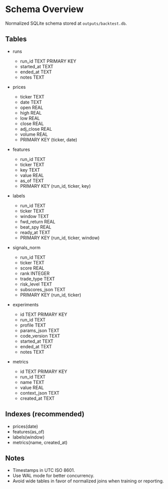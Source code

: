 # Schema Overview

Normalized SQLite schema stored at `outputs/backtest.db`.

## Tables

- runs
  - run_id TEXT PRIMARY KEY
  - started_at TEXT
  - ended_at TEXT
  - notes TEXT

- prices
  - ticker TEXT
  - date TEXT
  - open REAL
  - high REAL
  - low REAL
  - close REAL
  - adj_close REAL
  - volume REAL
  - PRIMARY KEY (ticker, date)

- features
  - run_id TEXT
  - ticker TEXT
  - key TEXT
  - value REAL
  - as_of TEXT
  - PRIMARY KEY (run_id, ticker, key)

- labels
  - run_id TEXT
  - ticker TEXT
  - window TEXT
  - fwd_return REAL
  - beat_spy REAL
  - ready_at TEXT
  - PRIMARY KEY (run_id, ticker, window)

- signals_norm
  - run_id TEXT
  - ticker TEXT
  - score REAL
  - rank INTEGER
  - trade_type TEXT
  - risk_level TEXT
  - subscores_json TEXT
  - PRIMARY KEY (run_id, ticker)

- experiments
  - id TEXT PRIMARY KEY
  - run_id TEXT
  - profile TEXT
  - params_json TEXT
  - code_version TEXT
  - started_at TEXT
  - ended_at TEXT
  - notes TEXT

- metrics
  - id TEXT PRIMARY KEY
  - run_id TEXT
  - name TEXT
  - value REAL
  - context_json TEXT
  - created_at TEXT

## Indexes (recommended)

- prices(date)
- features(as_of)
- labels(window)
- metrics(name, created_at)

## Notes

- Timestamps in UTC ISO 8601.
- Use WAL mode for better concurrency.
- Avoid wide tables in favor of normalized joins when training or reporting.
